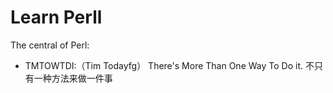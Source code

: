 # Learn Perll

The central of Perl:
+ TMTOWTDI:（Tim Todayfg）
 There's More Than One Way To Do it.
 不只有一种方法来做一件事

